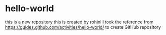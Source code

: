 # hello-world
this is a new repository
this is created by rohini
I took the reference from https://guides.github.com/activities/hello-world/ to create GitHub repository

